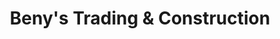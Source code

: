 ---
title: "Beny's Trading & Construction"
url: /puerto-princesa/benys-trading-und-construction/
shop: Eisenwaren
---
